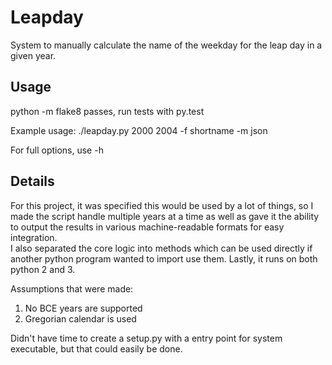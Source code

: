 # Leapday

System to manually calculate the name of the weekday for the leap day in a given year.  

## Usage

python -m flake8 passes, run tests with py.test

Example usage:  ./leapday.py 2000 2004 -f shortname -m json

For full options, use -h

## Details 

For this project, it was specified this would be used by a lot of things, 
so I made the script handle multiple years at a time as well as gave it the ability to 
output the results in various machine-readable formats for easy integration.  
I also separated the core logic into methods which can be used directly if another python 
program wanted to import use them.  Lastly, it runs on both python 2 and 3. 

Assumptions that were made:
1. No BCE years are supported
2. Gregorian calendar is used

Didn't have time to create a setup.py with a entry point for system executable, but that could easily be done. 

